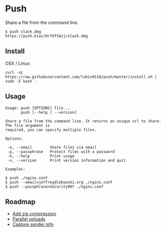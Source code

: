 # Push

Share a file from the command line.

```
$ push slack.dmg
https://push.kiwi/HrfUfSAzj/slack.dmg
```

## Install

OSX / Linux:
```
curl -sL https://raw.githubusercontent.com/lukin0110/push/master/install.sh | sudo -E bash -
```

## Usage

```
Usage: push [OPTIONS] file...
       push [--help | --version]

Share a file from the command line. It returns an unique url to share. The file argument is
required, you can specify multiple files.

Options:

 -e, --email        Share files via email
 -p, --passphrase   Protect files with a password
 -h, --help         Print usage
 -v, --version      Print version information and quit

Examples:

$ push ./nginx.conf
$ push --email=jeffrey@lebowski.org ./nginx.conf
$ push --passphrase=Security007 ./nginx.conf
```

## Roadmap

* [Add zip compression](https://github.com/lukin0110/push/issues/3)
* [Parallel uploads](https://github.com/lukin0110/push/issues/4)
* [Capture sender info](https://github.com/lukin0110/push/issues/5)
